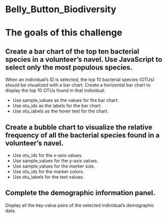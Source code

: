 # Belly_Button_Biodiversity

# The goals of this challenge

## Create a bar chart of the top ten bacterial species in a volunteer’s navel. Use JavaScript to select only the most populous species.
When an individual’s ID is selected, the top 10 bacterial species (OTUs) should be visualized with a bar chart. Create a horizontal bar chart to display the top 10 OTUs found in that individual.
*	Use sample_values as the values for the bar chart.
*	Use otu_ids as the labels for the bar chart.
*	Use otu_labels as the hover text for the chart.

## Create a bubble chart to visualize the relative frequency of all the bacterial species found in a volunteer’s navel.
*	Use otu_ids for the x-axis values.
*	Use sample_values for the y-axis values.
*	Use sample_values for the marker size.
*	Use otu_ids for the marker colors.
*	Use otu_labels for the text values.

## Complete the demographic information panel.
Display all the key-value pairs of the selected individual’s demographic data. 
